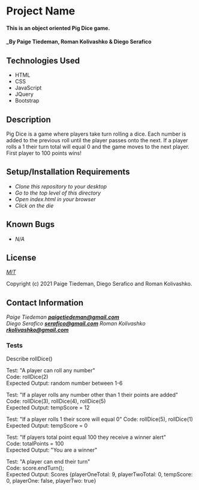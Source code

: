 # Project Name

#### This is an object oriented Pig Dice game.

#### _By Paige Tiedeman, Roman Kolivashko & Diego Serafico

## Technologies Used

* HTML
* CSS
* JavaScript
* JQuery
* Bootstrap

## Description

Pig Dice is a game where players take turn rolling a dice. Each number is added to the previous roll until the player passes onto the next. If a player rolls a 1 their turn total will equal 0 and the game moves to the next player. First player to 100 points wins!

## Setup/Installation Requirements

* _Clone this repository to your desktop_
* _Go to the top level of this directory_
* _Open index.html in your browser_
* _Click on the die_

## Known Bugs

* _N/A_

## License

_[MIT](https://opensource.org/licenses/MIT)_

Copyright (c) 2021 Paige Tiedeman, Diego Serafico and Roman Kolivashko.

## Contact Information

_Paige Tiedeman **paigetiedeman@gmail.com**_  
_Diego Serafico **serafico@gmail.com**_
_Roman Kolivashko **rkolivashko@gmail.com**_

### Tests

Describe rollDice()  

Test: "A player can roll any number"  
Code:  rollDice(2)  
Expected Output: random number between 1-6  

Test: "If a player rolls any number other than 1 their points are added"  
Code: rollDice(3), rollDice(4), rollDice(5)  
Expected Output: tempScore = 12  

Test: "If a player rolls 1 their score will equal 0" 
Code: rollDice(5), rollDice(1)  
Expected Output: tempScore = 0  

Test: "If players total point equal 100 they receive a winner alert"  
Code: totalPoints = 100  
Expected Output: "You are a winner"  

Test: "A player can end their turn"  
Code: score.endTurn();  
Expected Output: Scores {playerOneTotal: 9, playerTwoTotal: 0, tempScore: 0, playerOne: false, playerTwo: true}  



